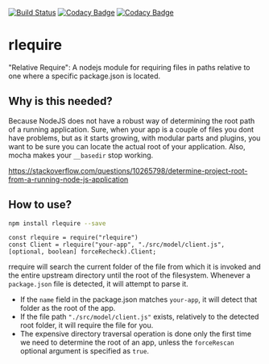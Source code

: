 [![Build Status](https://travis-ci.org/silvae86/rrequire.svg?branch=master)](https://travis-ci.org/silvae86/rrequire)
[![Codacy Badge](https://api.codacy.com/project/badge/Grade/cff4cfde36144314adbdce30226737e6)](https://www.codacy.com/app/silvae86/rrequire?utm_source=github.com&amp;utm_medium=referral&amp;utm_content=silvae86/rrequire&amp;utm_campaign=Badge_Grade)
[![Codacy Badge](https://api.codacy.com/project/badge/Coverage/cff4cfde36144314adbdce30226737e6)](https://www.codacy.com/app/silvae86/rrequire?utm_source=github.com&utm_medium=referral&utm_content=silvae86/rrequire&utm_campaign=Badge_Coverage)


# rlequire
"Relative Require": A nodejs module for requiring files in paths relative to one where a specific package.json is located. 

## Why is this needed?

Because NodeJS does not have a robust way of determining the root path of a running application. Sure, when your app is a couple of files you dont have problems, but as it starts growing, with modular parts and plugins, you want to be sure you can locate the actual root of your application. Also, mocha makes your `__basedir` stop working.

https://stackoverflow.com/questions/10265798/determine-project-root-from-a-running-node-js-application


## How to use?

````bash
npm install rlequire --save
````

````node
const rlequire = require("rlequire")
const Client = rlequire("your-app", "./src/model/client.js", [optional, boolean] forceRecheck).Client;
````

rrequire will search the current folder of the file from which it is invoked and the entire upstream directory until the root of the filesystem. Whenever a `package.json` file is detected, it will attempt to parse it. 

 - If the `name` field in the package.json matches `your-app`, it will detect that folder as the root of the app.
 - If the file path `"./src/model/client.js"` exists, relatively to the detected root folder, it will require the file for you.
 - The expensive directory traversal operation is done only the first time we need to determine the root of an app, unless the `forceRescan` optional argument is specified as `true`.

